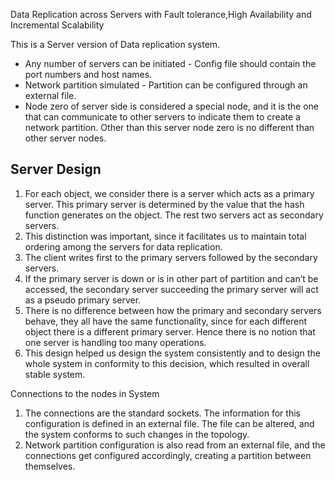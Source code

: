 Data Replication across Servers with Fault tolerance,High Availability and Incremental Scalability


This is a Server version of Data replication system.

* Any number of servers can be initiated - Config file should contain the port numbers and host names. 
* Network partition simulated - Partition can be configured through an external file.
* Node zero of server side is considered a special node, and it is the one that can communicate to other servers to indicate   them to create a network partition. Other than this server node zero is no different than other server nodes.


Server Design
-------------

1.	For each object, we consider there is a server which acts as a primary server. This primary server is determined by the     value that the hash function generates on the object. The rest two servers act as secondary servers.
2.	This distinction was important, since it facilitates us to maintain total ordering among the servers for data               replication. 
3.	The client writes first to the primary servers followed by the secondary servers.
4.	If the primary server is down or is in other part of partition and can’t be accessed, the secondary server succeeding       the primary server will act as a pseudo primary server.
5.	There is no difference between how the primary and secondary servers behave, they all have the same functionality, since     for each different object there is a different primary server. Hence there is no notion that one server is handling too     many operations.
6.	This design helped us design the system consistently and to design the whole system in conformity to this decision,         which resulted in overall stable system.


Connections to the nodes in System

1.	The connections are the standard sockets. The information for this configuration is defined in an external file. The        file can be altered, and the system conforms to such changes in the topology.
2.	Network partition configuration is also read from an external file, and the connections get configured accordingly,         creating a partition between themselves. 
